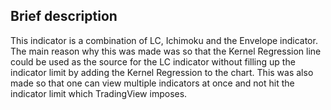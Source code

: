 ## Brief description
This indicator is a combination of LC, Ichimoku and the Envelope indicator. The main reason why this was made was so that the Kernel Regression line could be used as the source for the LC indicator without filling up the indicator limit by adding the Kernel Regression to the chart. This was also made so that one can view multiple indicators at once and not hit the indicator limit which TradingView imposes. 
